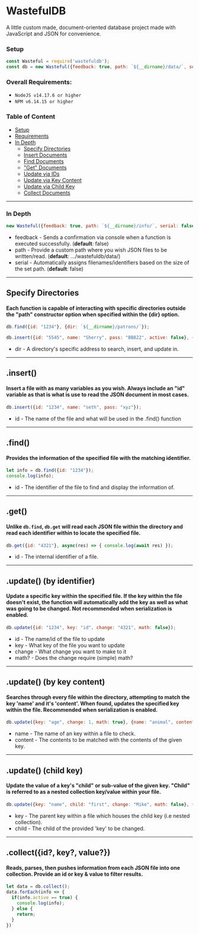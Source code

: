 # WastefulDB
A little custom made, document-oriented database project made with JavaScript and JSON for convenience.


### Setup
```js
const Wasteful = require('wastefuldb');
const db = new Wasteful({feedback: true, path: `${__dirname}/data/`, serial: true});
```

### Overall Requirements:
- `NodeJS v14.17.6 or higher`
- `NPM v6.14.15 or higher`

### Table of Content
- [Setup](#setup)
- [Requirements](#overall-requirements)
- [In Depth](#in-depth)
  - [Specify Directories](#specify-directories)
  - [Insert Documents](#insert)
  - [Find Documents](#find)
  - ["Get" Documents](#get)
  - [Update via IDs](#update-by-identifier)
  - [Update via Key Content](#update-by-key-content)
  - [Update via Child Key](#update-child-key)
  - [Collect Documents](#collectid-key-value)

___

### In Depth
```js
new Wasteful({feedback: true, path: `${__dirname}/info/`, serial: false});
```
* feedback - Sends a confirmation via console when a function is executed successfully. (__default__: false)
* path - Provide a custom path where you wish JSON files to be written/read. (__default__: .../wastefuldb/data/)
* serial - Automatically assigns filenames/identifiers based on the size of the set path. (__default__: false)

___

## Specify Directories
#### Each function is capable of interacting with specific directories outside the "path" constructor option when specified within the {dir} option.
```js
db.find({id: "1234"}, {dir: `${__dirname}/patrons/`});

db.insert({id: "5545", name: "Sherry", pass: "BB822", active: false}, {dir: `${__dirname}/accounts/`});
```
* dir - A directory's specific address to search, insert, and update in.

___

## .insert()
#### Insert a file with as many variables as you wish. __Always__ include an "id" variable as that is what is use to read the JSON document in most cases.
```js
db.insert({id: "1234", name: "seth", pass: "xyz"});
```
* id - The name of the file and what will be used in the .find() function

___

## .find()
#### Provides the information of the specified file with the matching identifier.
```js
let info = db.find({id: "1234"});
console.log(info);
```
* id - The identifier of the file to find and display the information of.

___

## .get()
#### Unlike `db.find`, `db.get` will read each JSON file within the directory and read each identifier within to locate the specified file.
```js
db.get({id: "4321"}, async(res) => { console.log(await res) });
```
* id - The internal identifier of a file.

___

## .update() (by identifier)
#### Update a specific key within the specified file. If the key within the file doesn't exist, the function will automatically add the key as well as what was going to be changed. Not recommended when serialization is enabled.
```js
db.update({id: "1234", key: "id", change: "4321", math: false});
```
* id - The name/id of the file to update
* key - What key of the file you want to update
* change - What change you want to make to it
* math? - Does the change require (simple) math?

___

## .update() (by key content)
#### Searches through every file within the directory, attempting to match the key 'name' and it's 'content'. When found, updates the specified key within the file. Recommended when serialization is enabled.
```js
db.update({key: "age", change: 1, math: true}, {name: "animal", content: "fox"});
```
* name - The name of an key within a file to check.
* content - The contents to be matched with the contents of the given key.

___


## .update() (child key)
#### Update the value of a key's "child" or sub-value of the given key. "Child" is referred to as a nested collection key/value within your file.
```js
db.update({key: "name", child: "first", change: "Mike", math: false}, {name: "animal", content: "fox"});
```
* key - The parent key within a file which houses the child key (i.e nested collection).
* child - The child of the provided 'key' to be changed.

___


## .collect({id?, key?, value?})
#### Reads, parses, then pushes information from each JSON file into one collection. Provide an id or key & value to filter results.
```js
let data = db.collect();
data.forEach(info => {
  if(info.active == true) {
    console.log(info);
  } else {
    return;
  }
})
```
